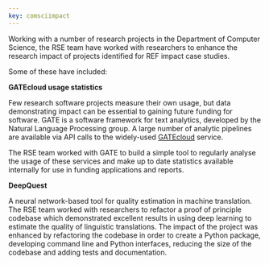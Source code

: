 ```yaml
---
key: comsciimpact
---
```


Working with a number of research projects in the Department of Computer Science, the RSE team have worked with researchers to enhance the research impact of projects identified for REF impact case studies.

Some of these have included:

**GATEcloud usage statistics**

Few research software projects measure their own usage, but data demonstrating impact can be essential to gaining future funding for software. GATE is a software framework for text analytics, developed by the Natural Language Processing group. A large number of analytic pipelines are available via API calls to the widely-used [GATEcloud](https://cloud.gate.ac.uk/) service.

The RSE team worked with GATE to build a simple tool to regularly analyse the usage of these services and make up to date statistics available internally for use in funding applications and reports.


**DeepQuest**

A neural network-based tool for quality estimation in machine translation. The RSE team worked with researchers to refactor a proof of principle codebase which demonstrated excellent results in using deep learning to estimate the quality of linguistic translations. The impact of the project was enhanced by refactoring the codebase in order to create a Python package, developing command line  and Python interfaces, reducing the size of the codebase and adding tests and documentation.